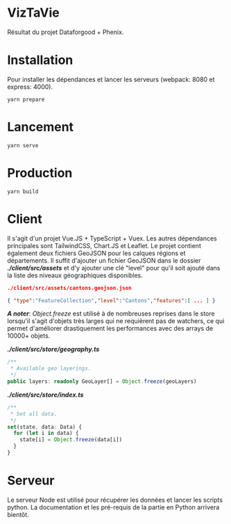 # VizTaVie

Résultat du projet Dataforgood + Phenix.

# Installation
Pour installer les dépendances et lancer les serveurs (webpack: 8080 et express: 4000).
```node
yarn prepare
```

# Lancement
```node
yarn serve
```

# Production

```node
yarn build
```
# Client
Il s'agit d'un projet Vue.JS + TypeScript + Vuex. 
Les autres dépendances principales sont TailwindCSS, Chart.JS et Leaflet. 
Le projet contient également deux fichiers GeoJSON pour les calques régions et départements. Il suffit d'ajouter un fichier GeoJSON dans le dossier ***./client/src/assets*** et d'y ajouter une clé "level" pour qu'il soit ajouté dans la liste des niveaux géographiques disponibles.

```json
./client/src/assets/cantons.geojson.json

{ "type":"FeatureCollection","level":"Cantons","features":[ ... ] }
```

***A noter***: *Object.freeze* est utilisé à de nombreuses reprises dans le store lorsqu'il s'agit d'objets très larges 
qui ne requièrent pas de watchers, ce qui permet d'améliorer drastiquement les performances avec des arrays de 10000+ objets.


***./client/src/store/geography.ts***
```ts
/**
 * Available geo layerings.
 */
public layers: readonly GeoLayer[] = Object.freeze(geoLayers)
```

***./client/src/store/index.ts***
```ts
/**
 * Set all data.
 */
set(state, data: Data) {
  for (let i in data) {
    state[i] = Object.freeze(data[i])
  }
}
```

# Serveur

Le serveur Node est utilisé pour récupérer les données et lancer les scripts python. 
La documentation et les pré-requis de la partie en Python arrivera bientôt.
